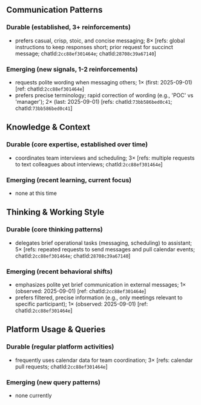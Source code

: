 ## Communication Patterns
### Durable (established, 3+ reinforcements)
- prefers casual, crisp, stoic, and concise messaging; 8× [refs: global instructions to keep responses short; prior request for succinct message; chatId:`2cc88ef301464e`; chatId:`28708c39a67140`]

### Emerging (new signals, 1-2 reinforcements)
- requests polite wording when messaging others; 1× (first: 2025-09-01) [ref: chatId:`2cc88ef301464e`]
- prefers precise terminology; rapid correction of wording (e.g., 'POC' vs 'manager'); 2× (last: 2025-09-01) [refs: chatId:`73bb586bed0c41`; chatId:`73bb586bed0c41`]

## Knowledge & Context
### Durable (core expertise, established over time)
- coordinates team interviews and scheduling; 3× [refs: multiple requests to text colleagues about interviews; chatId:`2cc88ef301464e`]

### Emerging (recent learning, current focus)
- none at this time

## Thinking & Working Style
### Durable (core thinking patterns)
- delegates brief operational tasks (messaging, scheduling) to assistant; 5× [refs: repeated requests to send messages and pull calendar events; chatId:`2cc88ef301464e`; chatId:`28708c39a67140`]

### Emerging (recent behavioral shifts)
- emphasizes polite yet brief communication in external messages; 1× (observed: 2025-09-01) [ref: chatId:`2cc88ef301464e`]
- prefers filtered, precise information (e.g., only meetings relevant to specific participant); 1× (observed: 2025-09-01) [ref: chatId:`2cc88ef301464e`]

## Platform Usage & Queries
### Durable (regular platform activities)
- frequently uses calendar data for team coordination; 3× [refs: calendar pull requests; chatId:`2cc88ef301464e`]

### Emerging (new query patterns)
- none currently